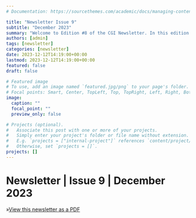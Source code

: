 ```yaml
---
# Documentation: https://sourcethemes.com/academic/docs/managing-content/

title: "Newsletter Issue 9"
subtitle: "December 2023"
summary: "Welcome to Edition #8 of the CGI Newsletter. In this edition we report on the progress of the CGI Working Groups and the recent meetings of CGI members."
authors: [admin]
tags: [newsletter]
categories: [newsletter]
date: 2023-12-12T14:19:00+00:00
lastmod: 2023-12-12T14:19:00+00:00
featured: false
draft: false

# Featured image
# To use, add an image named `featured.jpg/png` to your page's folder.
# Focal points: Smart, Center, TopLeft, Top, TopRight, Left, Right, BottomLeft, Bottom, BottomRight.
image:
  caption: ""
  focal_point: ""
  preview_only: false

# Projects (optional).
#   Associate this post with one or more of your projects.
#   Simply enter your project's folder or file name without extension.
#   E.g. `projects = ["internal-project"]` references `content/project/deep-learning/index.md`.
#   Otherwise, set `projects = []`.
projects: []
---
```

# Newsletter | Issue 9 | December 2023


»[View this newsletter as a PDF](/docs/CGI_newsletter_2023_December.pdf)
